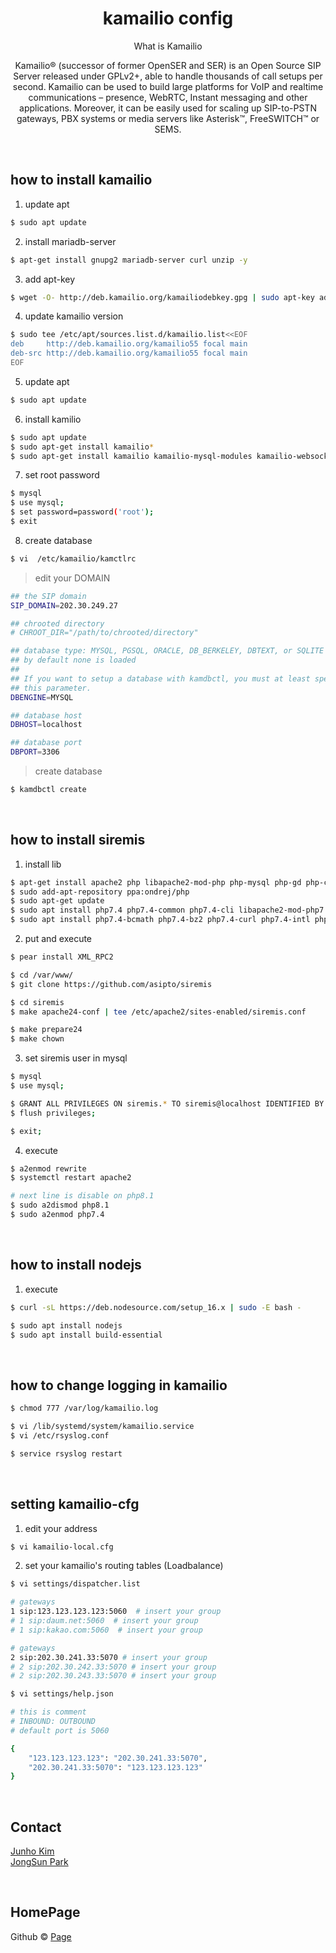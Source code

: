 # <div align="center"> kamailio config </div>

<div align="center">

What is Kamailio

Kamailio® (successor of former OpenSER and SER) is an Open Source SIP Server released under GPLv2+, able to handle thousands of call setups per second. Kamailio can be used to build large platforms for VoIP and realtime communications – presence, WebRTC, Instant messaging and other applications.  Moreover, it can be easily used for scaling up SIP-to-PSTN gateways, PBX systems or media servers like Asterisk™, FreeSWITCH™ or SEMS.

</div>

<br>

## how to install kamailio

1. update apt

```bash
$ sudo apt update
```

2. install mariadb-server

```bash
$ apt-get install gnupg2 mariadb-server curl unzip -y
```

3. add apt-key

```bash
$ wget -O- http://deb.kamailio.org/kamailiodebkey.gpg | sudo apt-key add -
```

4. update kamailio version

```bash
$ sudo tee /etc/apt/sources.list.d/kamailio.list<<EOF
deb     http://deb.kamailio.org/kamailio55 focal main
deb-src http://deb.kamailio.org/kamailio55 focal main
EOF
```

5. update apt

```bash
$ sudo apt update
```

6. install kamilio 

```bash
$ sudo apt update
$ sudo apt-get install kamailio*
$ sudo apt-get install kamailio kamailio-mysql-modules kamailio-websocket-modules kamailio-tls-modules -y
```

7. set root password

```bash
$ mysql
$ use mysql;
$ set password=password('root');
$ exit
```

8. create database

```bash
$ vi  /etc/kamailio/kamctlrc
```

> edit your DOMAIN

```bash
## the SIP domain
SIP_DOMAIN=202.30.249.27

## chrooted directory
# CHROOT_DIR="/path/to/chrooted/directory"

## database type: MYSQL, PGSQL, ORACLE, DB_BERKELEY, DBTEXT, or SQLITE
## by default none is loaded
##
## If you want to setup a database with kamdbctl, you must at least specify
## this parameter.
DBENGINE=MYSQL

## database host
DBHOST=localhost

## database port
DBPORT=3306

```

> create database

```bash
$ kamdbctl create
```

<br>

## how to install siremis

1. install lib

```bash
$ apt-get install apache2 php libapache2-mod-php php-mysql php-gd php-curl php-xml php-pear php-xmlrpc make git -y
$ sudo add-apt-repository ppa:ondrej/php
$ sudo apt-get update
$ sudo apt install php7.4 php7.4-common php7.4-cli libapache2-mod-php7.4
$ sudo apt install php7.4-bcmath php7.4-bz2 php7.4-curl php7.4-intl php7.4-mbstring php7.4-mysql php7.4-readline php7.4-xml php7.4-zip php7.4-gd php7.4-memcached php7.4-redis php7.4-xmlrpc
``` 

2. put and execute

```bash
$ pear install XML_RPC2

$ cd /var/www/
$ git clone https://github.com/asipto/siremis

$ cd siremis
$ make apache24-conf | tee /etc/apache2/sites-enabled/siremis.conf

$ make prepare24
$ make chown
```

3. set siremis user in mysql

```bash
$ mysql
$ use mysql;

$ GRANT ALL PRIVILEGES ON siremis.* TO siremis@localhost IDENTIFIED BY 'siremisrw';
$ flush privileges;

$ exit;
```

4. execute

```bash
$ a2enmod rewrite
$ systemctl restart apache2

# next line is disable on php8.1
$ sudo a2dismod php8.1
$ sudo a2enmod php7.4
```

<br>

## how to install nodejs

1. execute

```bash
$ curl -sL https://deb.nodesource.com/setup_16.x | sudo -E bash -

$ sudo apt install nodejs
$ sudo apt install build-essential
```

<br>

## how to change logging in kamailio 

```bash
$ chmod 777 /var/log/kamailio.log

$ vi /lib/systemd/system/kamailio.service
$ vi /etc/rsyslog.conf

$ service rsyslog restart
```

<br>

## setting kamailio-cfg

1. edit your address

```bash
$ vi kamailio-local.cfg
```

2. set your kamailio's routing tables (Loadbalance)

```bash
$ vi settings/dispatcher.list

# gateways 
1 sip:123.123.123.123:5060  # insert your group
# 1 sip:daum.net:5060  # insert your group
# 1 sip:kakao.com:5060  # insert your group

# gateways
2 sip:202.30.241.33:5070 # insert your group
# 2 sip:202.30.242.33:5070 # insert your group
# 2 sip:202.30.243.33:5070 # insert your group
```

```bash
$ vi settings/help.json

# this is comment    
# INBOUND: OUTBOUND
# default port is 5060

{
    "123.123.123.123": "202.30.241.33:5070",
    "202.30.241.33:5070": "123.123.123.123"
}

```

<br>

## Contact

[Junho Kim](libtv@naver.com) <br>
[JongSun Park](ahrl1994@gmail.com)

<br>

## HomePage

Github © [Page](https://github.com/A-big-fish-in-a-small-pond/)
